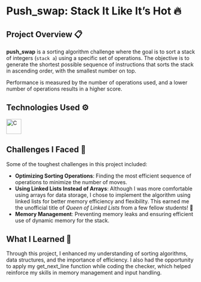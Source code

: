 # Push_swap: Stack It Like It’s Hot 🔥

## Project Overview 📋

**push_swap** is a sorting algorithm challenge where the goal is to sort a stack of integers (`stack a`) using a specific set of operations. 
The objective is to generate the shortest possible sequence of instructions that sorts the stack in ascending order, with the smallest number on top.

Performance is measured by the number of operations used, and a lower number of operations results in a higher score.

## Technologies Used ⚙️

<img src="https://cdn.worldvectorlogo.com/logos/c-1.svg" alt="C" width="40" height="40"/>

## Challenges I Faced 🧠

Some of the toughest challenges in this project included:

- **Optimizing Sorting Operations**: Finding the most efficient sequence of operations to minimize the number of moves.
- **Using Linked Lists Instead of Arrays**: Although I was more comfortable using arrays for data storage, I chose to implement the algorithm using linked lists for better memory efficiency and flexibility.
  This earned me the unofficial title of *Queen of Linked Lists* from a few fellow students! 👑
- **Memory Management**: Preventing memory leaks and ensuring efficient use of dynamic memory for the stack.

## What I Learned 🚀

Through this project, I enhanced my understanding of sorting algorithms, data structures, and the importance of efficiency. 
I also had the opportunity to apply my get_next_line function while coding the checker, which helped reinforce my skills in memory management and input handling.
